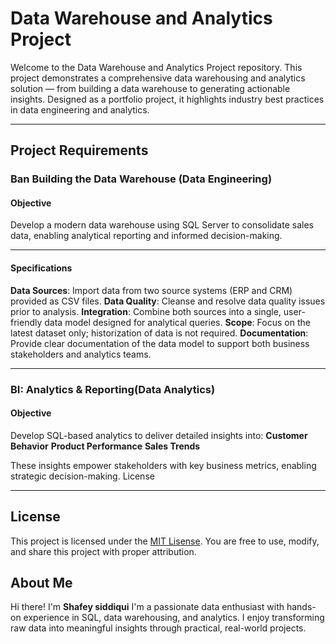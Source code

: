 # Data Warehouse and Analytics Project
Welcome to the Data Warehouse and Analytics Project repository.
This project demonstrates a comprehensive data warehousing and analytics solution — from building a data warehouse to generating actionable insights.
Designed as a portfolio project, it highlights industry best practices in data engineering and analytics.


---

## Project Requirements


### Ban Building the Data Warehouse (Data Engineering)

#### Objective
Develop a modern data warehouse using SQL Server to consolidate sales data, enabling analytical reporting and informed decision-making.

---

#### Specifications
**Data Sources**: Import data from two source systems (ERP and CRM) provided as CSV files.
**Data Quality**: Cleanse and resolve data quality issues prior to analysis.
**Integration**: Combine both sources into a single, user-friendly data model designed for analytical queries.
**Scope**: Focus on the latest dataset only; historization of data is not required.
**Documentation**: Provide clear documentation of the data model to support both business stakeholders and analytics teams.


---

### BI: Analytics & Reporting(Data Analytics)

 
#### Objective
Develop SQL-based analytics to deliver detailed insights into:
**Customer Behavior**
**Product Performance**
**Sales Trends**

These insights empower stakeholders with key business metrics, enabling strategic decision-making.
License

---

## License

This project is licensed under the [MIT Lisense](LICENSE). You are free to use, modify, and share this project with proper attribution.

## About Me
Hi there! I'm **Shafey siddiqui** I'm a passionate data enthusiast with hands-on experience in SQL, data warehousing, and analytics. I enjoy transforming raw data into meaningful insights through practical, real-world projects.
